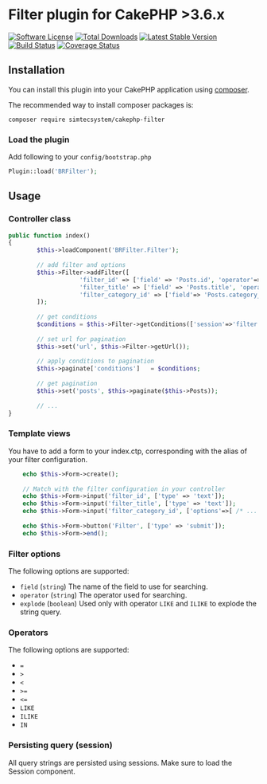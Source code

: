 # Filter plugin for CakePHP >3.6.x

[![Software License](https://img.shields.io/badge/license-MIT-brightgreen.svg?style=flat-square)](README.md)
[![Total Downloads](https://img.shields.io/packagist/dt/simtecsystem/cakephp-filter.svg?style=flat-square)](https://packagist.org/packages/simtecsystem/cakephp-filter)
[![Latest Stable Version](https://img.shields.io/packagist/v/simtecsystem/cakephp-filter.svg?style=flat-square&label=stable)](https://packagist.org/packages/simtecsystem/cakephp-filter)
[![Build Status](https://img.shields.io/travis/simtecsystem/cakephp-filter/master.svg?style=flat-square)](https://travis-ci.org/simtecsystem/cakephp-filter)
[![Coverage Status](https://img.shields.io/codecov/c/github/simtecsystem/cakephp-filter.svg?style=flat-square)](https://codecov.io/github/simtecsystem/cakephp-filter)

## Installation

You can install this plugin into your CakePHP application using [composer](http://getcomposer.org).

The recommended way to install composer packages is:

```
composer require simtecsystem/cakephp-filter
```
### Load the plugin

Add following to your `config/bootstrap.php`

```php
Plugin::load('BRFilter');
```

## Usage

### Controller class

```php
public function index()
{
		$this->loadComponent('BRFilter.Filter');
		
		// add filter and options
		$this->Filter->addFilter([
					'filter_id' => ['field' => 'Posts.id', 'operator'=>'='],
					'filter_title' => ['field' => 'Posts.title', 'operator' => 'LIKE', 'explode' => 'true'],
					'filter_category_id' => ['field'=> 'Posts.category_id', 'operator' => 'IN' ] 
		]);
		
		// get conditions
		$conditions = $this->Filter->getConditions(['session'=>'filter']);
		
		// set url for pagination
    	$this->set('url', $this->Filter->getUrl());
    	
    	// apply conditions to pagination
    	$this->paginate['conditions']	= $conditions;
    	
    	// get pagination 
    	$this->set('posts', $this->paginate($this->Posts));
    	
    	// ...
}
```

### Template views 
You have to add a form to your index.ctp, corresponding with the alias of your filter configuration.

```php
	echo $this->Form->create();
    
   	// Match with the filter configuration in your controller 
    echo $this->Form->input('filter_id', ['type' => 'text']);
    echo $this->Form->input('filter_title', ['type' => 'text']);
    echo $this->Form->input('filter_category_id', ['options'=>[ /* ... */ ], 'multiple'=>'multiple' ]);
    
	echo $this->Form->button('Filter', ['type' => 'submit']);
	echo $this->Form->end();
```

### Filter options

The following options are supported:

- `field` (`string`) The name of the field to use for searching.
- `operator` (`string`) The operator used for searching.
- `explode` (`boolean`) Used only with operator `LIKE` and `ILIKE` to explode the string query.


### Operators

The following options are supported:

- `=`
- `>`
- `<`
- `>=`
- `<=`
- `LIKE`
- `ILIKE`
- `IN`
 
### Persisting query (session)

All query strings are persisted using sessions. Make sure to load the Session component.
